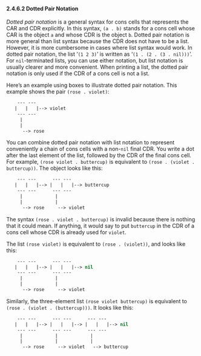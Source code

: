 

#### 2.4.6.2 Dotted Pair Notation

*Dotted pair notation* is a general syntax for cons cells that represents the CAR and CDR explicitly. In this syntax, `(a . b)` stands for a cons cell whose CAR is the object `a` and whose CDR is the object `b`. Dotted pair notation is more general than list syntax because the CDR does not have to be a list. However, it is more cumbersome in cases where list syntax would work. In dotted pair notation, the list ‘`(1 2 3)`’ is written as ‘`(1 . (2 . (3 . nil)))`’. For `nil`-terminated lists, you can use either notation, but list notation is usually clearer and more convenient. When printing a list, the dotted pair notation is only used if the CDR of a cons cell is not a list.

Here’s an example using boxes to illustrate dotted pair notation. This example shows the pair `(rose . violet)`:

```lisp
    --- ---
   |   |   |--> violet
    --- ---
     |
     |
      --> rose
```

You can combine dotted pair notation with list notation to represent conveniently a chain of cons cells with a non-`nil` final CDR. You write a dot after the last element of the list, followed by the CDR of the final cons cell. For example, `(rose violet . buttercup)` is equivalent to `(rose . (violet . buttercup))`. The object looks like this:

```lisp
    --- ---      --- ---
   |   |   |--> |   |   |--> buttercup
    --- ---      --- ---
     |            |
     |            |
      --> rose     --> violet
```

The syntax `(rose . violet . buttercup)` is invalid because there is nothing that it could mean. If anything, it would say to put `buttercup` in the CDR of a cons cell whose CDR is already used for `violet`.

The list `(rose violet)` is equivalent to `(rose . (violet))`, and looks like this:

```lisp
    --- ---      --- ---
   |   |   |--> |   |   |--> nil
    --- ---      --- ---
     |            |
     |            |
      --> rose     --> violet
```

Similarly, the three-element list `(rose violet buttercup)` is equivalent to `(rose . (violet . (buttercup)))`. It looks like this:

```lisp
    --- ---      --- ---      --- ---
   |   |   |--> |   |   |--> |   |   |--> nil
    --- ---      --- ---      --- ---
     |            |            |
     |            |            |
      --> rose     --> violet   --> buttercup
```
